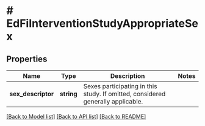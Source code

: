 # # EdFiInterventionStudyAppropriateSex

## Properties

Name | Type | Description | Notes
------------ | ------------- | ------------- | -------------
**sex_descriptor** | **string** | Sexes participating in this study. If omitted, considered generally applicable. |

[[Back to Model list]](../../README.md#models) [[Back to API list]](../../README.md#endpoints) [[Back to README]](../../README.md)
